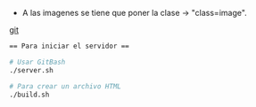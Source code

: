 - A las imagenes se tiene que poner la clase -> "class=image".


[git](https://git-scm.com/downloads)
```bash
== Para iniciar el servidor == 

# Usar GitBash
./server.sh

# Para crear un archivo HTML
./build.sh
```
